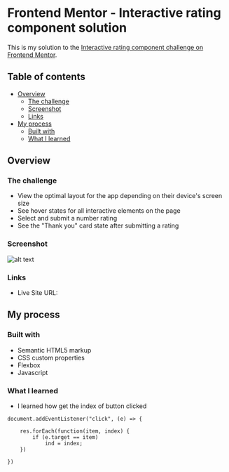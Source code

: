 # Frontend Mentor - Interactive rating component solution

This is my solution to the [Interactive rating component challenge on Frontend Mentor](https://www.frontendmentor.io/challenges/interactive-rating-component-koxpeBUmI).

## Table of contents

- [Overview](#overview)
  - [The challenge](#the-challenge)
  - [Screenshot](#screenshot)
  - [Links](#links)
- [My process](#my-process)
  - [Built with](#built-with)
  - [What I learned](#what-i-learned)

## Overview

### The challenge
- View the optimal layout for the app depending on their device's screen size
- See hover states for all interactive elements on the page
- Select and submit a number rating
- See the "Thank you" card state after submitting a rating

### Screenshot
![alt text]()

### Links
- Live Site URL: 

## My process

### Built with
- Semantic HTML5 markup
- CSS custom properties
- Flexbox
- Javascript

### What I learned
- I learned how get the index of button clicked
```
document.addEventListener("click", (e) => {

    res.forEach(function(item, index) {
        if (e.target == item)
            ind = index;
    })
    
})
```
